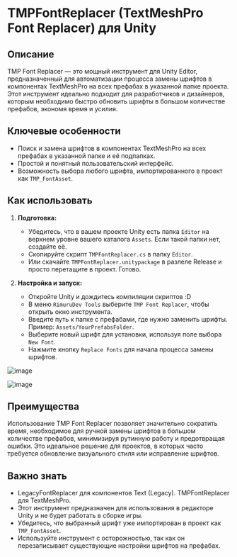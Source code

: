 # TMPFontReplacer (TextMeshPro Font Replacer) для Unity

## Описание
TMP Font Replacer — это мощный инструмент для Unity Editor, предназначенный для автоматизации процесса замены шрифтов в компонентах TextMeshPro на всех префабах в указанной папке проекта. Этот инструмент идеально подходит для разработчиков и дизайнеров, которым необходимо быстро обновить шрифты в большом количестве префабов, экономя время и усилия.

## Ключевые особенности
- Поиск и замена шрифтов в компонентах TextMeshPro на всех префабах в указанной папке и её подпапках.
- Простой и понятный пользовательский интерфейс.
- Возможность выбора любого шрифта, импортированного в проект как `TMP_FontAsset`.

## Как использовать
1. **Подготовка:**
    - Убедитесь, что в вашем проекте Unity есть папка `Editor` на верхнем уровне вашего каталога `Assets`. Если такой папки нет, создайте её.
    - Скопируйте скрипт `TMPFontReplacer.cs` в папку `Editor`.
    - Или скачайте `TMPFontReplacer.unitypackage` в разлеле Release и просто перетащите в проект. Готово.

2. **Настройка и запуск:**
    - Откройте Unity и дождитесь компиляции скриптов :D
    - В меню `RimuruDev Tools` выберите `TMP Font Replacer`, чтобы открыть окно инструмента.
    - Введите путь к папке с префабами, где нужно заменить шрифты. Пример: `Assets/YourPrefabsFolder`.
    - Выберите новый шрифт для установки, используя поле выбора `New Font`.
    - Нажмите кнопку `Replace Fonts` для начала процесса замены шрифтов.

![image](https://github.com/RimuruDev/TMPFontReplacer/assets/85500556/22f91ae4-29c9-40be-a849-10e4f8e363a8)

![image](https://github.com/RimuruDev/TMPFontReplacer/assets/85500556/16fe4682-3806-4e53-ad90-01ec134533ab)

## Преимущества
Использование TMP Font Replacer позволяет значительно сократить время, необходимое для ручной замены шрифтов в большом количестве префабов, минимизируя рутинную работу и предотвращая ошибки. Это идеальное решение для проектов, в которых часто требуется обновление визуального стиля или исправление шрифтов.

## Важно знать
- LegacyFontReplacer для компонентов Text (Legacy). TMPFontReplacer для TextMeshPro.
- Этот инструмент предназначен для использования в редакторе Unity и не будет работать в сборке игры.
- Убедитесь, что выбранный шрифт уже импортирован в проект как `TMP_FontAsset`.
- Используйте инструмент с осторожностью, так как он перезаписывает существующие настройки шрифтов на префабах.
